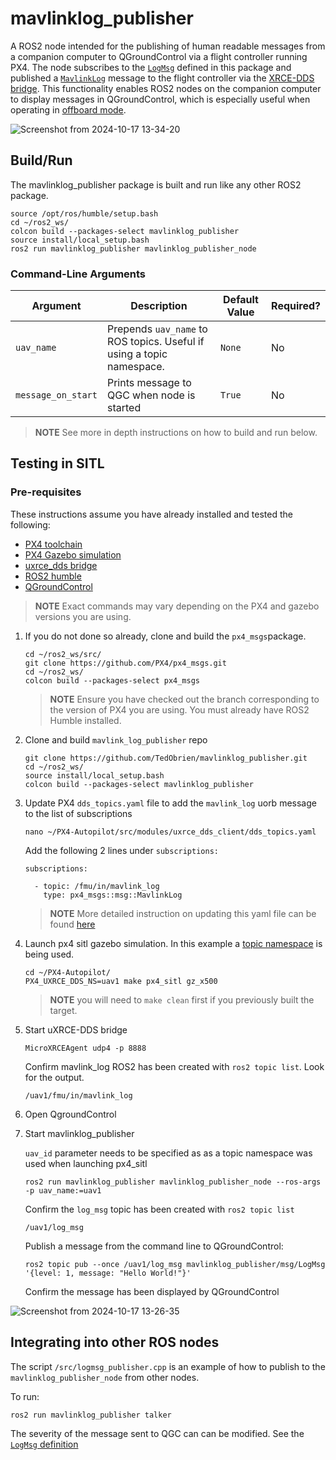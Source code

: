 # mavlinklog_publisher

A ROS2 node intended for the publishing of human readable messages from a companion computer to QGroundControl via a flight controller running PX4. The node subscribes to the [`LogMsg`](https://github.com/TedObrien/mavlinklog_publisher/blob/main/msg/LogMsg.msg) defined in this package and published a [`MavlinkLog`](https://github.com/PX4/px4_msgs/blob/main/msg/MavlinkLog.msg) message to the flight controller via the [XRCE-DDS bridge](https://docs.px4.io/main/en/middleware/uxrce_dds.html). This functionality enables ROS2 nodes on the companion computer to display messages in QGroundControl, which is especially useful when operating in [offboard mode](https://docs.px4.io/main/en/flight_modes/offboard.html).


![Screenshot from 2024-10-17 13-34-20](https://github.com/user-attachments/assets/c8777135-d031-45c0-a41f-0fd3fdcd7339)

## Build/Run

The mavlinklog_publisher package is built and run like any other ROS2 package.
```
source /opt/ros/humble/setup.bash 
cd ~/ros2_ws/
colcon build --packages-select mavlinklog_publisher
source install/local_setup.bash
ros2 run mavlinklog_publisher mavlinklog_publisher_node
```


### Command-Line Arguments

| Argument          | Description                                      | Default Value   | Required? |
| ---------------   | ------------------------------------------------ | --------------- | --------- |
| `uav_name`        | Prepends `uav_name` to ROS topics. Useful if using a topic namespace.              | `None`     | No       |
| `message_on_start`| Prints message to QGC when node is started                          | `True`    | No        |



> **NOTE**
>See more in depth instructions on how to build and run below.

## Testing in SITL

### Pre-requisites
These instructions assume you have already installed and tested the following:

- [PX4 toolchain](https://docs.px4.io/main/en/dev_setup/dev_env.html)
- [PX4 Gazebo simulation](https://docs.px4.io/main/en/sim_gazebo_gz/)
- [uxrce_dds bridge](https://docs.px4.io/main/en/middleware/uxrce_dds.html)
- [ROS2 humble](https://docs.ros.org/en/humble/Installation.html)
- [QGroundControl](https://qgroundcontrol.com/downloads/)

> **NOTE**
>  Exact commands may vary depending on the PX4 and gazebo versions you are using.

1. If you do not done so already, clone and build the `px4_msgs`package.

      ```
      cd ~/ros2_ws/src/
      git clone https://github.com/PX4/px4_msgs.git
      cd ~/ros2_ws/
      colcon build --packages-select px4_msgs
      ```
      > **NOTE**
      > Ensure you have checked out the branch corresponding to the version of PX4 you are using. You must already have ROS2 Humble installed.

2. Clone and build `mavlink_log_publisher` repo
      ```
      git clone https://github.com/TedObrien/mavlinklog_publisher.git
      cd ~/ros2_ws/
      source install/local_setup.bash 
      colcon build --packages-select mavlinklog_publisher
      ```


3. Update PX4 `dds_topics.yaml` file  to add the `mavlink_log` uorb message to the list of subscriptions

    ```
    nano ~/PX4-Autopilot/src/modules/uxrce_dds_client/dds_topics.yaml
    ```
    Add the following 2 lines under `subscriptions:`
    ```
    subscriptions:

      - topic: /fmu/in/mavlink_log
        type: px4_msgs::msg::MavlinkLog

    ```
     >**NOTE**
     > More detailed instruction on updating this yaml file can be found [here](https://docs.px4.io/main/en/middleware/uxrce_dds.html#dds-topics-yaml)


4. Launch px4 sitl gazebo simulation. In this example a [topic namespace](https://docs.px4.io/main/en/middleware/uxrce_dds.html#customizing-the-topic-namespace) is being used.

    ```
    cd ~/PX4-Autopilot/
    PX4_UXRCE_DDS_NS=uav1 make px4_sitl gz_x500 
    ```
    >**NOTE**
    > you will need to `make clean` first if you previously built the target.

5. Start uXRCE-DDS bridge

    ```
    MicroXRCEAgent udp4 -p 8888
    ```
    Confirm mavlink_log ROS2 has been created with `ros2 topic list`. Look for the output.

    ```
    /uav1/fmu/in/mavlink_log
    ```

6. Open QgroundControl

7. Start mavlinklog_publisher

    `uav_id` parameter needs to be specified as as a topic namespace was used when launching px4_sitl

    ```
    ros2 run mavlinklog_publisher mavlinklog_publisher_node --ros-args -p uav_name:=uav1
    ```
    Confirm the `log_msg` topic has been created with `ros2 topic list`

    ```
    /uav1/log_msg
    ```

    Publish a message from the command line to QGroundControl:
    ```
    ros2 topic pub --once /uav1/log_msg mavlinklog_publisher/msg/LogMsg '{level: 1, message: "Hello World!"}'
    ```
    Confirm the message has been displayed by QGroundControl


![Screenshot from 2024-10-17 13-26-35](https://github.com/user-attachments/assets/4df62a5a-d4e9-45c8-b701-9b48e8c61f33)

## Integrating into other ROS nodes

The script `/src/logmsg_publisher.cpp` is an example of how to publish to the `mavlinklog_publisher_node` from other nodes. 

To run:

```
ros2 run mavlinklog_publisher talker
```

The severity of the message sent to QGC can can be modified. See the [`LogMsg` definition](https://github.com/TedObrien/mavlinklog_publisher/blob/main/msg/LogMsg.msg)